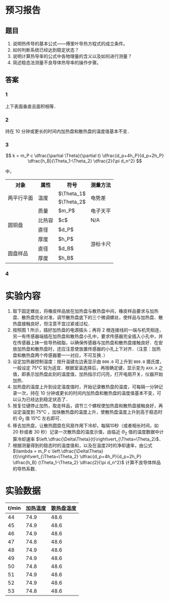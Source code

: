 # 预习报告

## 题目

1. 说明热传导的基本公式——傅里叶导热方程式的成立条件。
2. 如何判断系统已经达到稳定状态？
3. 说明计算热导率的公式中各物理量的含义以及如何进行测量？
4. 简述稳态法测量不良导体热导率的操作步骤。

## 答案

### 1

上下表面垂直且面积相等．

### 2

持在 10 分钟或更长的时间内加热盘和散热盘的温度值基本不变．

### 3

$$ k =
m_P c \dfrac{\partial \Theta}{\partial t}
\dfrac{d_p+4h_P}{d_p+2h_P}
\dfrac{h_B}{\Theta_1-\Theta_2}
\dfrac{2}{\pi d_n^2}
$$

中，

<table>
  <tr>
    <th>对象</th>
    <th>属性</th>
    <th>符号</th>
    <th>测量方法</th>
  </tr>
  <tr>
    <td rowspan="2">两平行平面</td>
    <td rowspan="2">温度</td>
    <td>$\Theta_1$</td>
    <td rowspan="2">电势差</td>
  </tr>
  <tr>
    <td>$\Theta_2$</td>
  </tr>
  <tr>
    <td rowspan="4">圆铜盘</td>
    <td>质量</td>
    <td>$m_P$</td>
    <td>电子天平</td>
  </tr>
  <tr>
    <td>比热容</td>
    <td>$c$</td>
    <td>N/A</td>
    </td>
  </tr>
  <tr>
    <td>直径</td>
    <td>$d_P$</td>
    <td rowspan="4">游标卡尺</td>
  </tr>
  <tr>
    <td>厚度</td>
    <td>$h_P$</td>
  </tr>
  <tr>
    <td rowspan="2">圆盘样品</td>
    <td>直径</td>
    <td>$d_B$</td>
  </tr>
  <tr>
    <td>厚度</td>
    <td>$h_B$</td>
  </tr>
</table>

### 4


# 实验内容

1. 取下固定螺丝，将橡皮样品放在加热盘与散热盘中间，橡皮样品要求与加热盘、散热盘完全对准，调节散热盘底下的三个微调螺丝，使样品与加热盘、散热盘接触良好，但注意不宜过紧或过松．
2. 按照图 1 所示，插好加热盘的电源插头；再将 2 根连接线的一端与机壳相连，另一有传感器端插在加热盘和散热盘小孔中，要求传感器完全插入小孔中，并在传感器上抹一些导热硅脂，以确保传感器与加热盘和散热盘接触良好．在安放加热盘和散热盘时，还应注意使放置传感器的小孔上下对齐．（注意：加热盘和散热盘两个传感器要一一对应，不可互换．）
3. 设定加热器控制温度：按升温键左边表显示由 `B00.0` 可上升到 `B80.0` 摄氏度，一般设定 75°C 较为适宜．根据室温选择后，再按确定键，显示变为 `AXX.X` 之值，即表示加热盘此刻的温度值，加热指示灯闪亮，打开电扇开关，仪器开始加热．
4. 加热盘的温度上升到设定温度值时，开始记录散热盘的温度，可每隔一分钟记录一次，持在 10 分钟或更长的时间内加热盘和散热盘的温度值基本不变，可以认为已经达到稳定状态了．
5. 按复位键停止加热，取走样品，调节三个螺栓使加热盘和散热盘接触良好，再设定温度到 75°C ，加快散热盘的温度上升，使散热盘温度上升到高于稳态时的 $\Theta_2$ 值 15°C 左右即可．
6. 移去加热盘，让散热圆盘在风扇作用下冷却，每隔10秒（或者相长时间，如 20 秒或者 30 秒）记录一次散热盘的温度示值，由临近 	$\Theta_2$ 值的温度数据中计算冷却速率 $\left.\dfrac{\Delta\Theta}{t}\right\vert_{\Theta=\Theta_2}$．
7. 根据测量得到的稳态时的温度值和，以及在温度2时的净却速率，由公式 $\lambda = m_P c \left.\dfrac{\Delta\Theta}{t}\right\vert_{\Theta=\Theta_2} \dfrac{d_p+4h_P}{d_p+2h_P} \dfrac{h_B} {\Theta_1-\Theta_2} \dfrac{2}{\pi d_n^2}$ 计算不良导体样品的导热系数．

# 实验数据

| $t/\mathrm{min}$ | 加热温度 | 散热盘温度 |
| ---------------- | -------- | ---------- |
| 44               | 74.9     | 48.6       |
| 45               | 74.9     | 48.6       |
| 46               | 74.9     | 48.6       |
| 47               | 74.8     | 48.6       |
| 48               | 74.9     | 48.6       |
| 49               | 74.9     | 48.6       |
| 50               | 74.8     | 48.6       |
| 51               | 74.9     | 48.6       |
| 52               | 74.9     | 48.6       |
| 53               | 74.8     | 48.6       |
